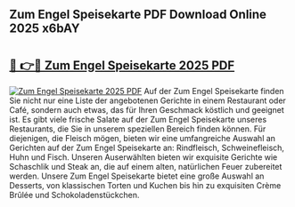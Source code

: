 ## Zum Engel Speisekarte PDF Download Online 2025 x6bAY

# <h2><a href="http://gc9cjk2.nevu.top/?p=Zum+Engel+Speisekarte">🔗 👉🔴 Zum Engel Speisekarte 2025 PDF</a></h2>

[![Zum Engel Speisekarte 2025 PDF](https://i.imgur.com/dBaPXMq.png)](http://gc9cjk2.nevu.top/?p=Zum+Engel+Speisekarte)
Auf der Zum Engel Speisekarte finden Sie nicht nur eine Liste der angebotenen Gerichte in einem Restaurant oder Café, sondern auch etwas, das für Ihren Geschmack köstlich und geeignet ist. Es gibt viele frische Salate auf der Zum Engel Speisekarte unseres Restaurants, die Sie in unserem speziellen Bereich finden können. Für diejenigen, die Fleisch mögen, bieten wir eine umfangreiche Auswahl an Gerichten auf der Zum Engel Speisekarte an: Rindfleisch, Schweinefleisch, Huhn und Fisch. Unseren Auserwählten bieten wir exquisite Gerichte wie Schaschlik und Steak an, die auf einem alten, natürlichen Feuer zubereitet werden. Unsere Zum Engel Speisekarte bietet eine große Auswahl an Desserts, von klassischen Torten und Kuchen bis hin zu exquisiten Crème Brûlée und Schokoladenstückchen.
